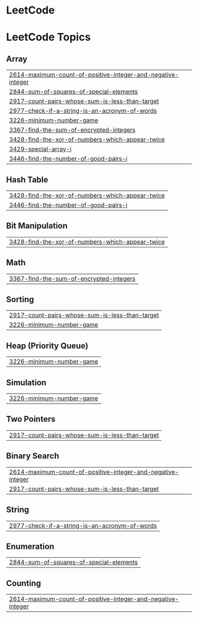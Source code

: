 # LeetCode
<!---LeetCode Topics Start-->
# LeetCode Topics
## Array
|  |
| ------- |
| [2614-maximum-count-of-positive-integer-and-negative-integer](https://github.com/KD3-83566-Pravin/LeetCode/tree/master/2614-maximum-count-of-positive-integer-and-negative-integer) |
| [2844-sum-of-squares-of-special-elements](https://github.com/KD3-83566-Pravin/LeetCode/tree/master/2844-sum-of-squares-of-special-elements) |
| [2917-count-pairs-whose-sum-is-less-than-target](https://github.com/KD3-83566-Pravin/LeetCode/tree/master/2917-count-pairs-whose-sum-is-less-than-target) |
| [2977-check-if-a-string-is-an-acronym-of-words](https://github.com/KD3-83566-Pravin/LeetCode/tree/master/2977-check-if-a-string-is-an-acronym-of-words) |
| [3226-minimum-number-game](https://github.com/KD3-83566-Pravin/LeetCode/tree/master/3226-minimum-number-game) |
| [3367-find-the-sum-of-encrypted-integers](https://github.com/KD3-83566-Pravin/LeetCode/tree/master/3367-find-the-sum-of-encrypted-integers) |
| [3428-find-the-xor-of-numbers-which-appear-twice](https://github.com/KD3-83566-Pravin/LeetCode/tree/master/3428-find-the-xor-of-numbers-which-appear-twice) |
| [3429-special-array-i](https://github.com/KD3-83566-Pravin/LeetCode/tree/master/3429-special-array-i) |
| [3446-find-the-number-of-good-pairs-i](https://github.com/KD3-83566-Pravin/LeetCode/tree/master/3446-find-the-number-of-good-pairs-i) |
## Hash Table
|  |
| ------- |
| [3428-find-the-xor-of-numbers-which-appear-twice](https://github.com/KD3-83566-Pravin/LeetCode/tree/master/3428-find-the-xor-of-numbers-which-appear-twice) |
| [3446-find-the-number-of-good-pairs-i](https://github.com/KD3-83566-Pravin/LeetCode/tree/master/3446-find-the-number-of-good-pairs-i) |
## Bit Manipulation
|  |
| ------- |
| [3428-find-the-xor-of-numbers-which-appear-twice](https://github.com/KD3-83566-Pravin/LeetCode/tree/master/3428-find-the-xor-of-numbers-which-appear-twice) |
## Math
|  |
| ------- |
| [3367-find-the-sum-of-encrypted-integers](https://github.com/KD3-83566-Pravin/LeetCode/tree/master/3367-find-the-sum-of-encrypted-integers) |
## Sorting
|  |
| ------- |
| [2917-count-pairs-whose-sum-is-less-than-target](https://github.com/KD3-83566-Pravin/LeetCode/tree/master/2917-count-pairs-whose-sum-is-less-than-target) |
| [3226-minimum-number-game](https://github.com/KD3-83566-Pravin/LeetCode/tree/master/3226-minimum-number-game) |
## Heap (Priority Queue)
|  |
| ------- |
| [3226-minimum-number-game](https://github.com/KD3-83566-Pravin/LeetCode/tree/master/3226-minimum-number-game) |
## Simulation
|  |
| ------- |
| [3226-minimum-number-game](https://github.com/KD3-83566-Pravin/LeetCode/tree/master/3226-minimum-number-game) |
## Two Pointers
|  |
| ------- |
| [2917-count-pairs-whose-sum-is-less-than-target](https://github.com/KD3-83566-Pravin/LeetCode/tree/master/2917-count-pairs-whose-sum-is-less-than-target) |
## Binary Search
|  |
| ------- |
| [2614-maximum-count-of-positive-integer-and-negative-integer](https://github.com/KD3-83566-Pravin/LeetCode/tree/master/2614-maximum-count-of-positive-integer-and-negative-integer) |
| [2917-count-pairs-whose-sum-is-less-than-target](https://github.com/KD3-83566-Pravin/LeetCode/tree/master/2917-count-pairs-whose-sum-is-less-than-target) |
## String
|  |
| ------- |
| [2977-check-if-a-string-is-an-acronym-of-words](https://github.com/KD3-83566-Pravin/LeetCode/tree/master/2977-check-if-a-string-is-an-acronym-of-words) |
## Enumeration
|  |
| ------- |
| [2844-sum-of-squares-of-special-elements](https://github.com/KD3-83566-Pravin/LeetCode/tree/master/2844-sum-of-squares-of-special-elements) |
## Counting
|  |
| ------- |
| [2614-maximum-count-of-positive-integer-and-negative-integer](https://github.com/KD3-83566-Pravin/LeetCode/tree/master/2614-maximum-count-of-positive-integer-and-negative-integer) |
<!---LeetCode Topics End-->